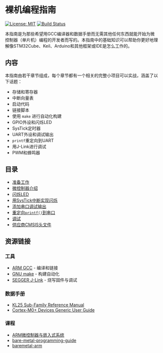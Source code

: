 # 裸机编程指南

[![License: MIT](https://img.shields.io/badge/license-MIT-blue)](https://opensource.org/licenses/MIT)
[![Build Status]( https://github.com/cpq/bare-metal-programming-guide/workflows/build/badge.svg)](https://github.com/cpq/bare-metal-programming-guide/actions)

本指南是为那些希望用GCC编译器和数据手册而无需其他任何东西就能开始为微控制器（单片机）编程的开发者而写的。本指南中的基础知识可以帮助你更好地理解像STM32Cube、Keil、Arduino和其他框架或IDE是怎么工作的。

## 内容
本指南由若干章节组成，每个章节都有一个相关的完整小项目可以实战，涵盖了以下话题：

- 存储和寄存器
- 中断向量表
- 启动代码
- 链接脚本
- 使用 `make` 进行自动化构建
- GPIO外设和闪烁LED
- SysTick定时器
- UART外设和调试输出
- `printf`重定向到UART
- 用J-Link进行调试
- PWM和蜂鸣器

## 目录
* [准备工作](doc/chap0.md)
* [微控制器介绍](doc/chap1.md)
* [闪烁LED](doc/chap2.md)
* [用SysTick中断实现闪烁](doc/chap3.md)
* [添加串口调试输出](doc/chap4.md)
* [重定向`printf()`到串口](doc/chap5.md)
* [调试](doc/chap6.md)
* [供应商CMSIS头文件](doc/chap7.md)

## 资源链接
### 工具
- [ARM GCC](https://developer.arm.com/downloads/-/gnu-rm) - 编译和链接
- [GNU make](http://www.gnu.org/software/make/) - 构建自动化
- [SEGGER J-Link](https://www.segger.com/downloads/jlink/) - 烧写固件与调试

### 数据手册
- [KL25 Sub-Family Reference Manual](https://gab.wallawalla.edu/~larry.aamodt/cptr480/nxp/KL25P80M48SF0RM.pdf)
- [Cortex-M0+ Devices Generic User Guide](https://developer.arm.com/documentation/dui0662/b/)

### 课程
- [ARM微控制器与嵌入式系统](https://www.xuetangx.com/course/THU08091000246/14768615?channel=i.area.manual_search)
- [bare-metal-programming-guide](https://github.com/cpq/bare-metal-programming-guide)
- [baremetal-arm](https://github.com/umanovskis/baremetal-arm)
